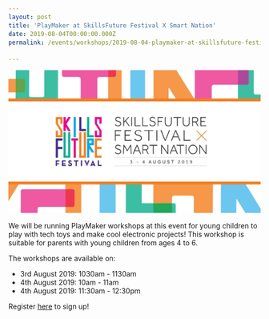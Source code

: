 ```yaml
---
layout: post
title: 'PlayMaker at SkillsFuture Festival X Smart Nation'
date: 2019-08-04T00:00:00.000Z
permalink: /events/workshops/2019-08-04-playmaker-at-skillsfuture-festival2

---
```



![overview image](/images/events/workshops-and-exhibitions/SNDG.PNG)

We will be running PlayMaker workshops at this event for young children to play with tech toys and make cool electronic projects! This workshop is suitable for parents with young children from ages 4 to 6.  

The workshops are available on: 
- 3rd August 2019: 1030am - 1130am
- 4th August 2019: 10am - 11am
- 4th August 2019: 11:30am - 12:30pm 

Register <a href="https://form.gov.sg/5d19b2c5e3e78a00119d84f9" target="_blank">here</a> to sign up!
